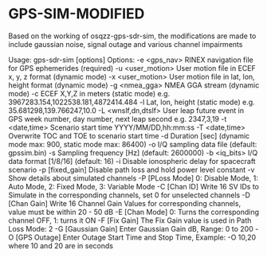 # GPS-SIM-MODIFIED
Based on the working of osqzz-gps-sdr-sim, the modifications are made to include gaussian noise, signal outage and various channel impairments

Usage: gps-sdr-sim [options]
Options:
  -e <gps_nav>          RINEX navigation file for GPS ephemerides (required)
  -u <user_motion>      User motion file in ECEF x, y, z format (dynamic mode)
  -x <user_motion>      User motion file in lat, lon, height format (dynamic mode)
  -g <nmea_gga>         NMEA GGA stream (dynamic mode)
  -c <location>         ECEF X,Y,Z in meters (static mode) e.g. 3967283.154,1022538.181,4872414.484
  -l <location>         Lat, lon, height (static mode) e.g. 35.681298,139.766247,10.0
  -L <wnslf,dn,dtslf>   User leap future event in GPS week number, day number, next leap second e.g. 2347,3,19
  -t <date,time>        Scenario start time YYYY/MM/DD,hh:mm:ss
  -T <date,time>        Overwrite TOC and TOE to scenario start time
  -d <duration>         Duration [sec] (dynamic mode max: 900, static mode max: 86400)
  -o <output>           I/Q sampling data file (default: gpssim.bin)
  -s <frequency>        Sampling frequency [Hz] (default: 2600000)
  -b <iq_bits>          I/Q data format [1/8/16] (default: 16)
  -i                    Disable ionospheric delay for spacecraft scenario
  -p [fixed_gain]       Disable path loss and hold power level constant
  -v                    Show details about simulated channels
  -P [PLoss Mode]       0: Disable Mode, 1: Auto Mode, 2: Fixed Mode, 3: Variable Mode  -C [Chan ID]            Write 16 SV IDs to Simulate in the corresponding channels, set 0 for unselected channels  -D [Chan Gain]        Write 16 Channel Gain Values for corresponding channels, value must be within 20 - 50 dB  -E [Chan Mode]        0: Turns the corresponding channel OFF, 1: turns it ON  -F [Fix Gain]           The Fix Gain value is used in Path Loss Mode: 2  -G [Gaussian Gain]     Enter Gaussian Gain dB, Range: 0 to 200  -O [GPS Outage]                Enter Outage Start Time and Stop Time, Example: -O 10,20 where 10 and 20 are in seconds
